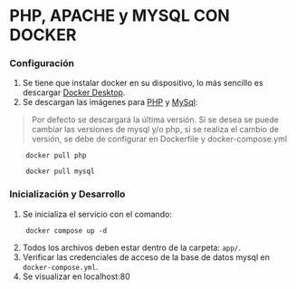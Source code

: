# PHP, APACHE y MYSQL CON DOCKER

### Configuración 
1. Se tiene que instalar docker en su dispositivo, lo más sencillo es descargar [Docker Desktop](https://www.docker.com/products/docker-desktop).
2. Se descargan las imágenes para [PHP](https://hub.docker.com/_/php) y [MySql](https://hub.docker.com/_/mysql):
> Por defecto se descargará la última versión. Si se desea se puede cambiar las versiones de mysql y/o php, si se realiza el cambio de versión, se debe de configurar en Dockerfile y docker-compose.yml
```cli
    docker pull php
```
```cli
    docker pull mysql
```

### Inicialización y Desarrollo
1. Se inicializa el servicio con el comando:
```
    docker compose up -d
```
2. Todos los archivos deben estar dentro de la carpeta: ```app/```.
3. Verificar las credenciales de acceso de la base de datos mysql en ```docker-compose.yml```.
4. Se visualizar en localhost:80
